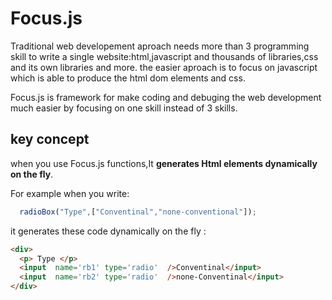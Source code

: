 # Focus.js
Traditional web developement aproach needs more than 3 programming skill to write a single website:html,javascript
and thousands of libraries,css and its own libraries and more.
the easier aproach is to focus on javascript which is able to produce the html dom elements and css.

Focus.js is framework for make coding and debuging the web development much easier by focusing
on one skill instead of 3 skills.

## key concept
when you use Focus.js functions,It **generates Html elements dynamically on the fly**.

For example when you write:
```javascript
  radioBox("Type",["Conventinal","none-conventional"]);
```

it generates these code dynamically on the fly :
```html
<div>
  <p> Type </p>
  <input  name='rb1' type='radio'  />Conventinal</input>
  <input  name='rb2' type='radio'  />none-Conventinal</input>
</div>
```
